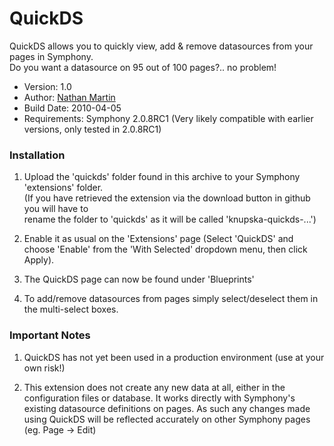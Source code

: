 QuickDS
==============

QuickDS allows you to quickly view, add & remove datasources from your pages in Symphony.  
Do you want a datasource on 95 out of 100 pages?.. no problem!

- Version: 1.0
- Author: [Nathan Martin](mailto:nathan@knupska.com)
- Build Date: 2010-04-05
- Requirements: Symphony 2.0.8RC1 (Very likely compatible with earlier versions, only tested in 2.0.8RC1)

### Installation

1. Upload the 'quickds' folder found in this archive to your Symphony 'extensions' folder.  
   (If you have retrieved the extension via the download button in github you will have to  
   rename the folder to 'quickds' as it will be called 'knupska-quickds-...')  

2. Enable it as usual on the 'Extensions' page (Select 'QuickDS' and choose 'Enable' from the 'With Selected' dropdown menu, then click Apply).

3. The QuickDS page can now be found under 'Blueprints'

4. To add/remove datasources from pages simply select/deselect them in the multi-select boxes.

### Important Notes

1. QuickDS has not yet been used in a production environment (use at your own risk!)

2. This extension does not create any new data at all, either in the configuration files or database.
   It works directly with Symphony's existing datasource definitions on pages.
   As such any changes made using QuickDS will be reflected accurately on other Symphony pages (eg. Page -> Edit)
